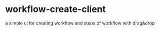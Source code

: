# workflow-create-client
a simple ui for creating workflow and steps of workflow with drag&amp;drop
